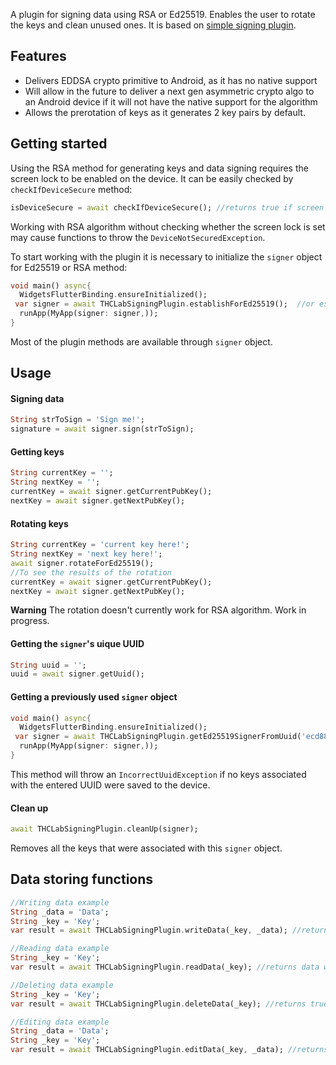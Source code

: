
A plugin for signing data using RSA or Ed25519. Enables the user to rotate the keys and clean unused ones. It is based on [simple signing plugin](https://pub.dev/packages/simple_signing_plugin).

## Features
- Delivers EDDSA crypto primitive to Android, as it has no native support
- Will allow in the future to deliver a next gen asymmetric crypto algo to an Android device if it will not have the native support for the algorithm
- Allows the prerotation of keys as it generates 2 key pairs by default.

## Getting started
Using the RSA method for generating keys and data signing requires the screen lock to be enabled on the device. It can be easily checked by `checkIfDeviceSecure` method:
```dart
isDeviceSecure = await checkIfDeviceSecure(); //returns true if screen lock is set
```
Working with RSA algorithm without checking whether the screen lock is set may cause functions to throw the `DeviceNotSecuredException`.

To start working with the plugin it is necessary to initialize the `signer` object for Ed25519 or RSA method:
```dart
void main() async{  
  WidgetsFlutterBinding.ensureInitialized();  
 var signer = await THCLabSigningPlugin.establishForEd25519();  //or establishForRSA()
  runApp(MyApp(signer: signer,));  
}
```
Most of the plugin methods are available through `signer` object.

## Usage
#### Signing data
```dart
String strToSign = 'Sign me!';
signature = await signer.sign(strToSign);
```
#### Getting keys
```dart
String currentKey = '';  
String nextKey = '';
currentKey = await signer.getCurrentPubKey();  
nextKey = await signer.getNextPubKey();
```
#### Rotating keys
```dart
String currentKey = 'current key here!';  
String nextKey = 'next key here!';
await signer.rotateForEd25519();  
//To see the results of the rotation
currentKey = await signer.getCurrentPubKey();  
nextKey = await signer.getNextPubKey();
```
**Warning** The rotation doesn't currently work for RSA algorithm. Work in progress.

#### Getting the `signer`'s uique UUID
```dart
String uuid = '';
uuid = await signer.getUuid();
```
#### Getting a previously used `signer` object
```dart
void main() async{  
  WidgetsFlutterBinding.ensureInitialized();  
 var signer = await THCLabSigningPlugin.getEd25519SignerFromUuid('ecd886f1-1af6-4e62-a6b2-825e2b15ebd2');  //or getRSASignerFromUuid()
  runApp(MyApp(signer: signer,));  
}
```
This method will throw an `IncorrectUuidException` if no keys associated with the entered UUID were saved to the device.
#### Clean up
```dart
await THCLabSigningPlugin.cleanUp(signer);
```
Removes all the keys that were associated with this `signer` object.

## Data storing functions
```dart
//Writing data example
String _data = 'Data';
String _key = 'Key';
var result = await THCLabSigningPlugin.writeData(_key, _data); //returns true if everything goes fine. Can throw a SharedPreferencesException or DeviceNotSecuredException
```

```dart
//Reading data example
String _key = 'Key';
var result = await THCLabSigningPlugin.readData(_key); //returns data written under key if everything goes fine. Can throw a InvalidSignatureException, DeviceNotSecuredException or NoKeyInStorageException
```

```dart
//Deleting data example
String _key = 'Key';
var result = await THCLabSigningPlugin.deleteData(_key); //returns true if everything goes fine. Can throw a SharedPreferencesException or DeviceNotSecuredException
```

```dart
//Editing data example
String _data = 'Data';
String _key = 'Key';
var result = await THCLabSigningPlugin.editData(_key, _data); //returns true if everything goes fine. Can throw a SharedPreferencesException or DeviceNotSecuredException
```
